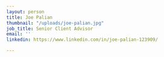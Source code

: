 ```yaml
---
layout: person
title: Joe Palian
thumbnail: "/uploads/joe-palian.jpg"
job_title: Senior Client Advisor
email: ''
linkedin: https://www.linkedin.com/in/joe-palian-123909/

---
```

